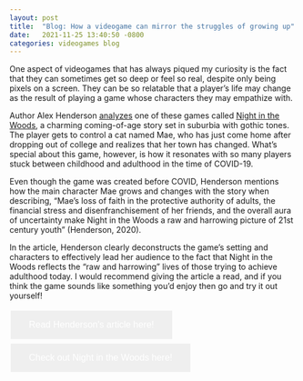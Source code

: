 ```yaml
---
layout: post
title:  "Blog: How a videogame can mirror the struggles of growing up"
date:   2021-11-25 13:40:50 -0800
categories: videogames blog
---
```

One aspect of videogames that has always piqued my curiosity is the fact that they can sometimes get so deep or feel so real, despite only being pixels on a screen. They can be so relatable that a player’s life may change as the result of playing a game whose characters they may empathize with.

Author Alex Henderson <a href = "https://theconversation.com/night-in-the-woods-the-video-game-that-captures-bittersweet-millennial-life-under-covid-19-145451" target = "_blank"><u>analyzes</u></a> one of these games called <a href = "http://www.nightinthewoods.com" target = "_blank"><u>Night in the Woods</u></a>, a charming coming-of-age story set in suburbia with gothic tones. The player gets to control a cat named Mae, who has just come home after dropping out of college and realizes that her town has changed. What’s special about this game, however, is how it resonates with so many players stuck between childhood and adulthood in the time of COVID-19.

Even though the game was created before COVID, Henderson mentions how the main character Mae grows and changes with the story when describing, “Mae’s loss of faith in the protective authority of adults, the financial stress and disenfranchisement of her friends, and the overall aura of uncertainty make Night in the Woods a raw and harrowing picture of 21st century youth” (Henderson, 2020).

In the article, Henderson clearly deconstructs the game’s setting and characters to effectively lead her audience to the fact that Night in the Woods reflects the “raw and harrowing” lives of those trying to achieve adulthood today. I would recommend giving the article a read, and if you think the game sounds like something you’d enjoy then go and try it out yourself!


<html>
<head>
<style>
.button {
  border: none;
  color: white;
  padding: 16px 32px;
  text-align: center;
  text-decoration: none;
  display: inline-block;
  font-size: 16px;
  margin: 4px 2px;
  transition-duration: 0.4s;
  cursor: pointer;
}

.button1 {
  background-color: white; 
  color: black; 
  border: 2px solid #008CBA;
}

.button1:hover {
  background-color: #008CBA;
  color: white;
}

.button2 {
  background-color: white; 
  color: black; 
  border: 2px solid #008CBA;
}

.button2:hover {
  background-color: #008CBA;
  color: white;
}

</style>
</head>
<body>


<a href = "https://theconversation.com/night-in-the-woods-the-video-game-that-captures-bittersweet-millennial-life-under-covid-19-145451" target = "_blank">
<button class="button button1">Read Henderson's article here!</button>
</a>

<a href = "http://www.nightinthewoods.com" target = "_blank">
<button class="button button2">Check out Night in the Woods here!</button>
</a>

</body>
</html>